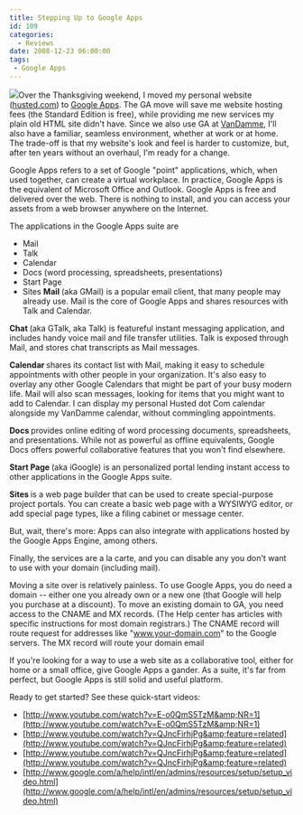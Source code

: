 ```yaml
---
title: Stepping Up to Google Apps
id: 109
categories:
  - Reviews
date: 2008-12-23 06:00:00
tags:
 - Google Apps
---
```


[![](https://tedhusted.files.wordpress.com/2008/12/2c414-google-apps.jpg)](http://google.com/a/)Over the Thanksgiving weekend, I moved my personal website ([husted.com](http://www.husted.com/)) to [Google Apps](http://google.com/a/). The GA move will save me website hosting fees (the Standard Edition is free), while providing me new services my plain old HTML site didn't have. Since we also use GA at [VanDamme](http://www.vandamme.com/), I'll also have a familiar, seamless environment, whether at work or at home. The trade-off is that my website's look and feel is harder to customize, but, after ten years without an overhaul, I'm ready for a change.

Google Apps refers to a set of Google "point" applications, which, when used together, can create a virtual workplace. In practice, Google Apps is the equivalent of Microsoft Office and Outlook. Google Apps is free and delivered over the web. There is nothing to install, and you can access your assets from a web browser anywhere on the Internet.

The applications in the Google Apps suite are

*   Mail
*   Talk
*   Calendar
*   Docs (word processing, spreadsheets, presentations)
*   Start Page
*   Sites
<span style="font-weight:bold;">Mail </span>(aka GMail) is a popular email client, that many people may already use. Mail is the core of Google Apps and shares resources with Talk and Calendar.

<span style="font-weight:bold;">Chat </span>(aka GTalk, aka Talk) is featureful instant messaging application, and includes handy voice mail and file transfer utilities. Talk is exposed through Mail, and stores chat transcripts as Mail messages.

<span style="font-weight:bold;">Calendar </span>shares its contact list with Mail, making it easy to schedule appointments with other people in your organization. It's also easy to overlay any other Google Calendars that might be part of your busy modern life. Mail will also scan messages, looking for items that you might want to add to Calendar. I can display my personal Husted dot Com calendar alongside my VanDamme calendar, without commingling appointments.

<span style="font-weight:bold;">Docs </span>provides online editing of word processing documents, spreadsheets, and presentations. While not as powerful as offline equivalents, Google Docs offers powerful collaborative features that you won't find elsewhere.

<span style="font-weight:bold;">Start Page </span>(aka iGoogle) is an personalized portal lending instant access to other applications in the Google Apps suite.

<span style="font-weight:bold;">Sites </span>is a web page builder that can be used to create special-purpose project portals. You can create a basic web page with a WYSIWYG editor, or add special page types, like a filing cabinet or message center.

But, wait, there's more: Apps can also integrate with applications hosted by the Google Apps Engine, among others.

Finally, the services are a la carte, and you can disable any you don't want to use with your domain (including mail).

Moving a site over is relatively painless. To use Google Apps, you do need a domain -- either one you already own or a new one (that Google will help you purchase at a discount). To move an existing domain to GA, you need access to the CNAME and MX records. (The Help center has articles with specific instructions for most domain registrars.) The CNAME record will route request for addresses like "www.your-domain.com" to the Google servers. The MX record will route your domain email

If you're looking for a way to use a web site as a collaborative tool, either for home or a small office, give Google Apps a gander. As a suite, it's far from perfect, but Google Apps is still solid and useful platform.

Ready to get started? See these quick-start videos:

*   [http://www.youtube.com/watch?v=E-o0QmS5TzM&amp;NR=1](http://www.youtube.com/watch?v=E-o0QmS5TzM&amp;NR=1)
*   [http://www.youtube.com/watch?v=QJncFirhjPg&amp;feature=related](http://www.youtube.com/watch?v=QJncFirhjPg&amp;feature=related)
*   [http://www.youtube.com/watch?v=QJncFirhjPg&amp;feature=related](http://www.youtube.com/watch?v=QJncFirhjPg&amp;feature=related)
*   [http://www.google.com/a/help/intl/en/admins/resources/setup/setup_video.html](http://www.google.com/a/help/intl/en/admins/resources/setup/setup_video.html)